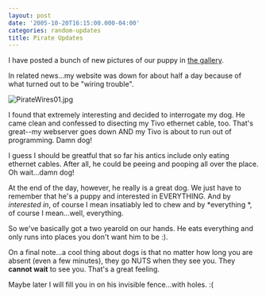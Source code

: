 ```yaml
---
layout: post
date: '2005-10-20T16:15:00.000-04:00'
categories: random-updates
title: Pirate Updates
---
```


I have posted a bunch of new pictures of our puppy in [the gallery](http://www.wassupy.com/gallery2/main.php?g2_view=core.ShowItem&g2_itemId=3293&g2_page=1).

In related news...my website was down for about half a day because of what turned out to be "wiring trouble".

![PirateWires01.jpg](PirateWires01.jpg)&nbsp;

I found that extremely interesting and decided to interrogate my dog. He came clean and confessed to disecting my Tivo ethernet cable, too. That's great--my webserver goes down AND my Tivo is about to run out of programming. Damn dog!

I guess I should be greatful that so far his antics include only eating ethernet cables. After all, he could be peeing and pooping all over the place. Oh wait...damn dog!

At the end of the day, however, he really is a great dog. We just have to remember that he's a puppy and interested in EVERYTHING. And by *interested in*, of course I mean insatiably led to chew and by *everything *, of course I mean...well, everything.

So we've basically got a two yearold on our hands. He eats everything and only runs into places you don't want him to be :).

On a final note...a cool thing about dogs is that no matter how long you are absent (even a few minutes), they go NUTS when they see you. They **cannot wait** to see you. That's a great feeling.

Maybe later I will fill you in on his invisible fence...with holes. :(